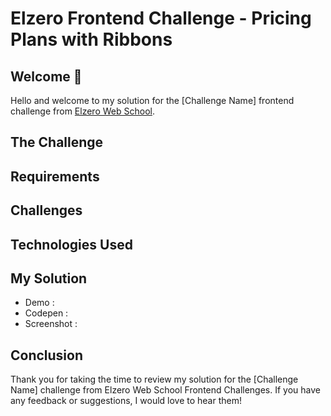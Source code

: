 # Elzero Frontend Challenge - Pricing Plans with Ribbons

## Welcome 👋

Hello and welcome to my solution for the [Challenge Name] frontend challenge from [Elzero Web School](https://elzero.org/category/challenges/front-end-challenges/).

## The Challenge

## Requirements

## Challenges

## Technologies Used

## My Solution

- Demo : []()
- Codepen : []()
- Screenshot :

## Conclusion

Thank you for taking the time to review my solution for the [Challenge Name] challenge from Elzero Web School Frontend Challenges. If you have any feedback or suggestions, I would love to hear them!

